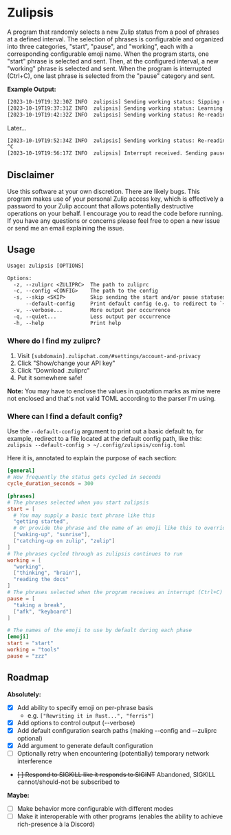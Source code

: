 # Zulipsis

A program that randomly selects a new Zulip status from a pool of phrases at a defined interval. The selection of phrases is configurable and organized into three categories, "start", "pause", and "working", each with a corresponding configurable emoji name. When the program starts, one "start" phrase is selected and sent. Then, at the configured interval, a new "working" phrase is selected and sent. When the program is interrupted (Ctrl+C), one last phrase is selected from the "pause" category and sent.

**Example Output:**

``` txt
[2023-10-19T19:32:30Z INFO  zulipsis] Sending working status: Sipping coffee...
[2023-10-19T19:37:31Z INFO  zulipsis] Sending working status: Learning generously...
[2023-10-19T19:42:32Z INFO  zulipsis] Sending working status: Re-reading the manual...
```
Later...
``` txt
[2023-10-19T19:52:34Z INFO  zulipsis] Sending working status: Re-reading the error...
^C
[2023-10-19T19:56:17Z INFO  zulipsis] Interrupt received. Sending pause status: Taking a break...
```

## Disclaimer

Use this software at your own discretion. There are likely bugs. This program makes use of your personal Zulip access key, which is effectively a password to your Zulip account that allows potentially destructive operations on your behalf. I encourage you to read the code before running. If you have any questions or concerns please feel free to open a new issue or send me an email explaining the issue.

## Usage

``` txt
Usage: zulipsis [OPTIONS]

Options:
  -z, --zuliprc <ZULIPRC>  The path to zuliprc
  -c, --config <CONFIG>    The path to the config
  -s, --skip <SKIP>        Skip sending the start and/or pause statuses [possible values: start, pause, both]
      --default-config     Print default config (e.g. to redirect to `~/.config/zulipsis/config.toml`)
  -v, --verbose...         More output per occurrence
  -q, --quiet...           Less output per occurrence
  -h, --help               Print help
```

### Where do I find my zuliprc?

1. Visit `[subdomain].zulipchat.com/#settings/account-and-privacy` 
2. Click "Show/change your API key"
3. Click "Download .zuliprc"
4. Put it somewhere safe!

**Note:** You may have to enclose the values in quotation marks as mine were not enclosed and that's not valid TOML according to the parser I'm using.

### Where can I find a default config?
Use the `--default-config` argument to print out a basic default to, for example, redirect to a file located at the default config path, like this: `zulipsis --default-config > ~/.config/zulipsis/config.toml`

Here it is, annotated to explain the purpose of each section:

``` toml
[general]
# How frequently the status gets cycled in seconds
cycle_duration_seconds = 300

[phrases]
# The phrases selected when you start zulipsis
start = [
  # You may supply a basic text phrase like this
  "getting started",
  # Or provide the phrase and the name of an emoji like this to override the default (see below)
  ["waking-up", "sunrise"],
  ["catching-up on zulip", "zulip"]
]
# The phrases cycled through as zulipsis continues to run
working = [
  "working", 
  ["thinking", "brain"], 
  "reading the docs"
]
# The phrases selected when the program receives an interrupt (Ctrl+C)
pause = [
  "taking a break", 
  ["afk", "keyboard"]
]

# The names of the emoji to use by default during each phase
[emoji]
start = "start"
working = "tools"
pause = "zzz"
```

## Roadmap

**Absolutely:**

- [x] Add ability to specify emoji on per-phrase basis
  - e.g. `["Rewriting it in Rust...", "ferris"]`
- [x] Add options to control output (--verbose)
- [x] Add default configuration search paths (making --config and --zuliprc optional)
- [x] Add argument to generate default configuration
- [ ] Optionally retry when encountering (potentially) temporary network interference
- ~~[ ] Respond to SIGKILL like it responds to SIGINT~~ Abandoned, SIGKILL cannot/should-not be subscribed to

**Maybe:**

- [ ] Make behavior more configurable with different modes
- [ ] Make it interoperable with other programs (enables the ability to achieve rich-presence à la Discord)
